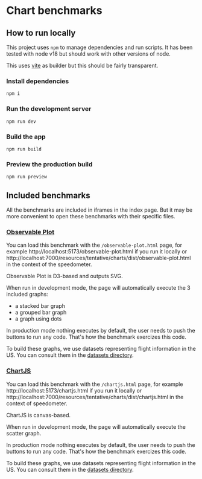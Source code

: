 # Chart benchmarks

## How to run locally

This project uses `npm` to manage dependencies and run scripts. It has been
tested with node v18 but should work with other versions of node.

This uses [vite](https://vitejs.dev/) as builder but this should be fairly
transparent.

### Install dependencies

```
npm i
```

### Run the development server

```
npm run dev
```

### Build the app

```
npm run build
```

### Preview the production build

```
npm run preview
```

## Included benchmarks

All the benchmarks are included in iframes in the index page. But it may be more
convenient to open these benchmarks with their specific files.

### [Observable Plot](https://github.com/observablehq/plot)

You can load this benchmark with the `/observable-plot.html` page, for example
http://localhost:5173/observable-plot.html if you run it locally or
http://localhost:7000/resources/tentative/charts/dist/observable-plot.html in the
context of the speedometer.

Observable Plot is D3-based and outputs SVG.

When run in development mode, the page will automatically execute the 3
included graphs:

-   a stacked bar graph
-   a grouped bar graph
-   a graph using dots

In production mode nothing executes by default, the user needs to push the
buttons to run any code. That's how the benchmark exercizes this code.

To build these graphs, we use datasets representing flight information in the
US. You can consult them in the [datasets directory](./datasets).

### [ChartJS](https://github.com/chartjs/Chart.js)

You can load this benchmark with the `/chartjs.html` page, for example
http://localhost:5173/chartjs.html if you run it locally or
http://localhost:7000/resources/tentative/charts/dist/chartjs.html in the
context of speedometer.

ChartJS is canvas-based.

When run in development mode, the page will automatically execute the scatter
graph.

In production mode nothing executes by default, the user needs to push the
buttons to run any code. That's how the benchmark exercizes this code.

To build these graphs, we use datasets representing flight information in the
US. You can consult them in the [datasets directory](./datasets).

